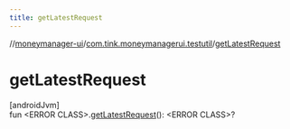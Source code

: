 ```yaml
---
title: getLatestRequest
---
```

//[moneymanager-ui](../../index.html)/[com.tink.moneymanagerui.testutil](index.html)/[getLatestRequest](get-latest-request.html)



# getLatestRequest



[androidJvm]\
fun &lt;ERROR CLASS&gt;.[getLatestRequest](get-latest-request.html)(): &lt;ERROR CLASS&gt;?





